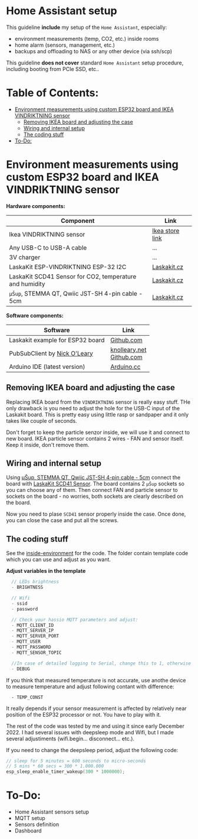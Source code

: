 # Home Assistant setup

This guideline **include** my setup of the `Home Assistant`, especially:
- environment measurements (temp, CO2, etc.) inside rooms
- home alarm (sensors, management, etc.)
- backups and offloading to NAS or any other device (via ssh/scp)

This guideline **does not cover** standard `Home Assistant` setup procedure, including booting from PCIe SSD, etc..

# Table of Contents:

- [Environment measurements using custom ESP32 board and IKEA VINDRIKTNING sensor](#environment-measurements-using-custom-esp32-board-and-ikea-vindriktning-sensor)
  - [Removing IKEA board and adjusting the case](#removing-ikea-board-and-adjusting-the-case)
  - [Wiring and internal setup](#wiring-and-internal-setup)
  - [The coding stuff](#the-coding-stuff)
- [To-Do:](#to-do)
 
# Environment measurements using custom ESP32 board and IKEA VINDRIKTNING sensor

**Hardware components:**

| Component | Link |
| --- | --- |
| Ikea VINDRIKTNING sensor | [Ikea store link](https://www.ikea.com/sk/sk/p/vindriktning-snimac-kvality-vzduchu-80515910/) |
| Any USB-C to USB-A cable | ... |
| 3V charger | ... | 
| LaskaKit ESP-VINDRIKTNING ESP-32 I2C | [Laskakit.cz](https://www.laskakit.cz/laskakit-esp-vindriktning-esp-32-i2c/) |
| LaskaKit SCD41 Sensor for CO2, temperature and humidity | [Laskakit.cz](https://www.laskakit.cz/laskakit-scd41-senzor-co2--teploty-a-vlhkosti-vzduchu/) |
| `μŠup`, STEMMA QT, Qwiic JST-SH 4-pin cable - 5cm | [Laskakit.cz](https://www.laskakit.cz/--sup--stemma-qt--qwiic-jst-sh-4-pin-kabel-5cm/) |

**Software components:**

| Software | Link |
| --- | --- |
| Laskakit example for ESP32 board | [Github.com](https://github.com/LaskaKit/ESP-Vindriktning) |
| PubSubClient by [Nick O'Leary](https://twitter.com/knolleary) | [knolleary.net](https://pubsubclient.knolleary.net)<br>[Github.com](https://github.com/knolleary/pubsubclient) |
| Arduino IDE (latest version) | [Arduino.cc](https://www.arduino.cc/en/software) |

## Removing IKEA board and adjusting the case

Replacing IKEA board from the `VINDRIKTNING` sensor is really easy stuff. THe only drawback is you need to adjust the hole for the USB-C input of the Laskakit board. This is pretty easy using little rasp or sandpaper and it only takes like couple of seconds.

Don't forget to keep the particle senzor inside, we will use it and connect to new board. IKEA particle sensor contains 2 wires - FAN and sensor itself. Keep it inside, don't remove them.

## Wiring and internal setup

Using [μŠup, STEMMA QT, Qwiic JST-SH 4-pin cable - 5cm](https://www.laskakit.cz/--sup--stemma-qt--qwiic-jst-sh-4-pin-kabel-5cm/) connect the board with [LaskaKit SCD41 Sensor](https://www.laskakit.cz/laskakit-scd41-senzor-co2--teploty-a-vlhkosti-vzduchu/). The board contains 2 `μŠup` sockets so you can choose any of them. Then connect FAN and particle sensor to sockets on the board - no worries, both sockets are clearly described on the board.

Now you need to plase `SCD41` sensor properly inside the case. Once done, you can close the case and put all the screws.

## The coding stuff

See the [inside-environment](inside-environment/) for the code. The folder contain template code which you can use and adjust as you want.

**Adjust variables in the template**

```c++
  // LEDs brightness
  - BRIGHTNESS

  // Wifi
  - ssid
  - password

  // Check your hassio MQTT parameters and adjust:
  - MQTT_CLIENT_ID
  - MQTT_SERVER_IP
  - MQTT_SERVER_PORT
  - MQTT_USER
  - MQTT_PASSWORD
  - MQTT_SENSOR_TOPIC

  //In case of detailed logging to Serial, change this to 1, otherwise 0:
  - DEBUG
```

If you think that measured temperature is not accurate, use anothe device to measure temperature and adjust following contant with difference:
```
  - TEMP_CONST
```

It really depends if your sensor measurement is affected by relatively near position of the ESP32 processor or not. You have to play with it.

The rest of the code was tested by me and using it since early December 2022. I had several issues with deepsleep mode and Wifi, but I made several adjustiments (wifi.begin... disconnect... etc.).

If you need to change the deepsleep period, adjust the following code:

```c++
// sleep for 5 minutes = 600 seconds to micro-seconds
// 5 mins * 60 secs = 300 * 1.000.000
esp_sleep_enable_timer_wakeup(300 * 1000000);
```

# To-Do:

- Home Assistant sensors setup
- MQTT setup
- Sensors definition
- Dashboard
